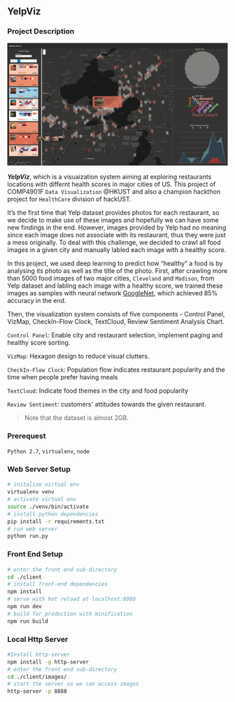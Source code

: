 ﻿## YelpViz

### Project Description
![Alt text](./client/src/images/SysOverview.png?raw=true "System Overview")

***YelpViz***, which is a visuaization system aiming at exploring restaurants locations with differnt health scores in major cities of US. This project of COMP4901F `Data Visualization` @HKUST and also a champion hackthon project for `HealthCare` division of hackUST.

It’s the first time that Yelp dataset provides photos for each restaurant, so we decide to make use of these images and hopefully we can have some new findings in the end. However, images provided by Yelp had no meaning since each image does not associate with its restaurant, thus they were just a mess originally. To deal with this challenge, we decided to crawl all food images in a given city and manually labled each image with a healthy score.

In this project, we used deep learning to predict how “healthy” a food is by analysing its photo as well as the title of the photo. First, after crawling more than 5000 food images of two major cities, `Cleveland` and `Madison`, from Yelp dataset and labling each image with a healthy score, we trained these images as samples with neural network [GoogleNet](https://www.cs.unc.edu/~wliu/papers/GoogLeNet.pdf), which achieved 85% accuracy in the end.

Then, the visualization system consists of five components - Control Panel, VizMap, CheckIn-Flow Clock, TextCloud, Review Sentiment Analysis Chart.

`Control Panel`: Enable city and restaurant selection, implement paging and healthy score sorting.

`VizMap`: Hexagon design to reduce visual clutters.

`CheckIn-Flow Clock`: Population flow indicates restaurant popularity and the time when people prefer having meals

`TextCloud`: Indicate food themes in the city and food popularity

`Review Sentiment`: customers' attitudes towards the given restaurant.


> Note that the dataset is almost 2GB.

### Prerequest

`Python 2.7`, `virtualenv`, `node`

### Web Server Setup

``` bash
# initalize virtual env
virtualenv venv
# activate virtual env
source ./venv/bin/activate
# install python dependencies
pip install -r requirements.txt
# run web server
python run.py
```

### Front End Setup
``` bash
# enter the front end sub-directory
cd ./client
# install front-end dependencies
npm install
# serve with hot reload at localhost:8080
npm run dev
# build for production with minification
npm run build
```

### Local Http Server
``` bash
#Install http-server
npm install -g http-server
# enter the front end sub-directory
cd ./client/images/
# start the server so we can access images
http-server -p 8888
```